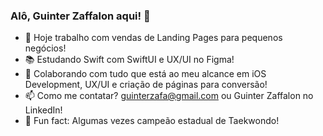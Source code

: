 ### Alô, Guinter Zaffalon aqui! 👋

- 👔 Hoje trabalho com vendas de Landing Pages para pequenos negócios!
- 📚 Estudando Swift com SwiftUI e UX/UI no Figma!
- 👊 Colaborando com tudo que está ao meu alcance em iOS Development, UX/UI e criação de páginas para conversão!
- 📫 Como me contatar? guinterzafa@gmail.com ou Guinter Zaffalon no LinkedIn!
- 🥋 Fun fact: Algumas vezes campeão estadual de Taekwondo!
